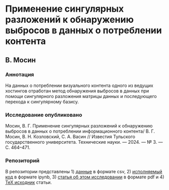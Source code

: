 # Применение сингулярных разложений к обнаружению выбросов в данных о потреблении контента
## В. Мосин
### Аннотация
На данных о потреблении визуального контента одного из ведущих хостингов отработан метод обнаружения выбросов в данных при помощи сингулярного разложения матрицы данных и последующего перехода к сингулярному базису.
### Исследование опубликовано
Мосин, В. Г. Применение сингулярных разложений к обнаружению выбросов в данных о потреблении информационного контента/ В. Г. Мосин, В. Н. Козловский, С. А. Васин // Известия Тульского государственного университета. Технические науки. — 2024. — № 3. — С. 464–471.
### Репозиторий
В репозитории представлены 1) [данные](data) в формате csv, 2) [исполняемый код](code.ipynb) в формате ipynb, 3) [статья об этом исследовании](paper.pdf) в формате pdf и 4) [TeX исходник](paper.tex) статьи.
